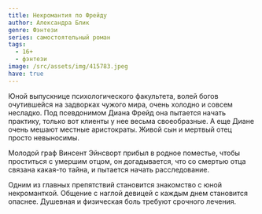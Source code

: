 ```yaml
---
title: Некромантия по Фрейду
author: Александра Блик
genre: Фэнтези
series: самостоятельный роман
tags:
  - 16+
  - фэнтези
image: /src/assets/img/415783.jpeg
have: true
---
```

Юной выпускнице психологического факультета, волей богов очутившейся на задворках чужого мира, очень холодно и совсем несладко. Под псевдонимом Диана Фрейд она пытается начать практику, только вот клиенты у нее весьма своеобразные. А еще Диане очень мешают местные аристократы. Живой сын и мертвый отец просто невыносимы.

Молодой граф Винсент Эйнсворт прибыл в родное поместье, чтобы проститься с умершим отцом, он догадывается, что со смертью отца связана какая-то тайна, и пытается начать расследование.

Одним из главных препятствий становится знакомство с юной некроманткой. Общение с наглой девицей с каждым днем становится опаснее. Душевная и физическая боль требуют срочного лечения.
